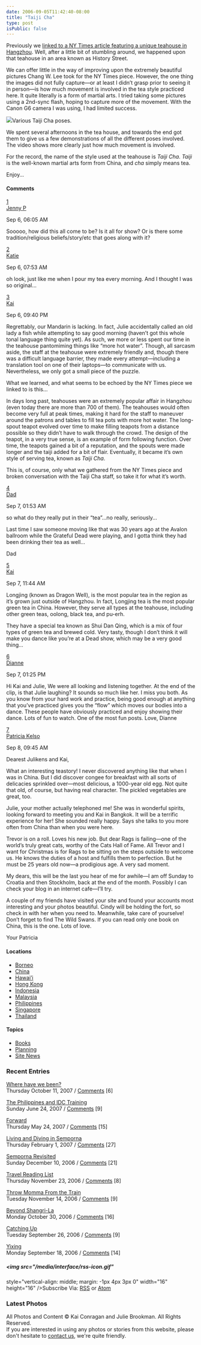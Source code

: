 ```yaml
---
date: 2006-09-05T11:42:40-08:00
title: "Taiji Cha"
type: post
isPublic: false
---
```



Previously we [linked to a NY Times article featuring a unique teahouse
in Hangzhou](http://somedaynevercomes.com/article/a-prelude-to-china).
Well, after a little bit of stumbling around, we happened upon that
teahouse in an area known as History Street.

We can offer little in the way of improving upon the extremely beautiful
pictures Chang W. Lee took for the NY Times piece. However, the one
thing the images did not fully capture—or at least I didn’t grasp prior
to seeing it in person—is how much movement is involved in the tea style
practiced here. It quite literally is a form of martial arts. I tried
taking some pictures using a 2nd-sync flash, hoping to capture more of
the movement. With the Canon G6 camera I was using, I had limited
success.

<a href="/images/172.jpg" class="thickbox"
title="Various Taiji Cha poses."><img
src="http://somedaynevercomes.com/images/172t.jpg" /></a><span class="caption">Various
Taiji Cha poses.</span>

We spent several afternoons in the tea house, and towards the end got
them to give us a few demonstrations of all the different poses
involved. The video shows more clearly just how much movement is
involved.

For the record, the name of the style used at the teahouse is *Taiji
Cha*. *Taiji* is the well-known martial arts form from China, and *cha*
simply means tea.

Enjoy…

#### <span id="comment">Comments</span>

<a href="http://somedaynevercomes.com/article/taiji-cha#c000258"
id="c000258">1</a>  
<a href="mailto:japope1979@hotmail.com" rel="nofollow">Jenny P</a>

Sep 6, 06:05 AM

Sooooo, how did this all come to be? Is it all for show? Or is there
some tradition/religious beliefs/story/etc that goes along with it?

<a href="http://somedaynevercomes.com/article/taiji-cha#c000259"
id="c000259">2</a>  
<a href="mailto:kmorange@coastal.ca.gov" rel="nofollow">Katie</a>

Sep 6, 07:53 AM

oh look, just like me when I pour my tea every morning. And I thought I
was so original…

<a href="http://somedaynevercomes.com/article/taiji-cha#c000260"
id="c000260">3</a>  
<a href="http://somedaynevercomes.com" rel="nofollow">Kai</a>

Sep 6, 09:40 PM

Regrettably, our Mandarin is lacking. In fact, Julie accidentally called
an old lady a fish while attempting to say good morning (haven’t got
this whole tonal language thing quite yet). As such, we more or less
spent our time in the teahouse pantomiming things like “more hot water”.
Though, all sarcasm aside, the staff at the teahouse were extremely
friendly and, though there was a difficult language barrier, they made
every attempt—including a translation tool on one of their laptops—to
communicate with us. Nevertheless, we only got a small piece of the
puzzle.

What we learned, and what seems to be echoed by the NY Times piece we
linked to is this…

In days long past, teahouses were an extremely popular affair in
Hangzhou (even today there are more than 700 of them). The teahouses
would often become very full at peak times, making it hard for the staff
to maneuver around the patrons and tables to fill tea pots with more hot
water. The long-spout teapot evolved over time to make filling teapots
from a distance possible so they didn’t have to walk through the crowd.
The design of the teapot, in a very true sense, is an example of form
following function. Over time, the teapots gained a bit of a reputation,
and the spouts were made longer and the taiji added for a bit of flair.
Eventually, it became it’s own style of serving tea, known as *Taiji
Cha*.

This is, of course, only what we gathered from the NY Times piece and
broken conversation with the Taiji Cha staff, so take it for what it’s
worth.

<a href="http://somedaynevercomes.com/article/taiji-cha#c000261"
id="c000261">4</a>  
<a href="mailto:lconragan@hotmail.com" rel="nofollow">Dad</a>

Sep 7, 01:53 AM

so what do they really put in their “tea”...no really, seriously…

Last time I saw someone moving like that was 30 years ago at the Avalon
ballroom while the Grateful Dead were playing, and I gotta think they
had been drinking their tea as well…

Dad

<a href="http://somedaynevercomes.com/article/taiji-cha#c000263"
id="c000263">5</a>  
<a href="http://somedaynevercomes.com" rel="nofollow">Kai</a>

Sep 7, 11:44 AM

Longjing (known as Dragon Well), is the most popular tea in the region
as it’s grown just outside of Hangzhou. In fact, Longjing tea is the
most popular green tea in China. However, they serve all types at the
teahouse, including other green teas, oolong, black tea, and pu-erh.

They have a special tea known as Shui Dan Qing, which is a mix of four
types of green tea and brewed cold. Very tasty, though I don’t think it
will make you dance like you’re at a Dead show, which may be a very good
thing…

<a href="http://somedaynevercomes.com/article/taiji-cha#c000264"
id="c000264">6</a>  
<a href="mailto:Dianne@palcare.org" rel="nofollow">Dianne</a>

Sep 7, 01:25 PM

Hi Kai and Julie, We were all looking and listening together. At the end
of the clip, is that Julie laughing? It sounds so much like her. I miss
you both. As you know from your hard work and practice, being good
enough at anything that you’ve practiced gives you the “flow” which
moves our bodies into a dance. These people have obviously practiced and
enjoy showing their dance. Lots of fun to watch. One of the most fun
posts. Love, Dianne

<a href="http://somedaynevercomes.com/article/taiji-cha#c000266"
id="c000266">7</a>  
<a href="mailto:kelsoinstitute@aol.com" rel="nofollow">Patricia
Kelso</a>

Sep 8, 09:45 AM

Dearest Julikens and Kai,

What an interesting teastory! I never discovered anything like that when
I was in China. But I did discover congee for breakfast with all sorts
of delicacies sprinkled over—most delicious, a 1000-year old egg. Not
quite that old, of course, but having real character. The pickled
vegetables are great, too.

Julie, your mother actually telephoned me! She was in wonderful spirits,
looking forward to meeting you and Kai in Bangkok. It will be a terrific
experience for her! She sounded really happy. Says she talks to you more
often from China than when you were here.

Trevor is on a roll. Loves his new job. But dear Rags is failing—one of
the world’s truly great cats, worthy of the Cats Hall of Fame. All
Trevor and I want for Christmas is for Rags to be sitting on the steps
outside to welcome us. He knows the duties of a host and fulfills them
to perfection. But he must be 25 years old now—a prodigious age. A very
sad moment.

My dears, this will be the last you hear of me for awhile—I am off
Sunday to Croatia and then Stockholm, back at the end of the month.
Possibly I can check your blog in an internet cafe—I’ll try.

A couple of my friends have visited your site and found your accounts
most interesting and your photos beautiful. Cindy will be holding the
fort, so check in with her when you need to. Meanwhile, take care of
yourselve! Don’t forget to find The Wild Swans. If you can read only one
book on China, this is the one. Lots of love.

Your Patricia

#### Locations

- [Borneo](http://somedaynevercomes.com/category/Borneo/)
- [China](http://somedaynevercomes.com/category/China/)
- [Hawai’i](http://somedaynevercomes.com/category/Hawaii/)
- [Hong Kong](http://somedaynevercomes.com/category/Hong-Kong/)
- [Indonesia](http://somedaynevercomes.com/category/Indonesia/)
- [Malaysia](http://somedaynevercomes.com/category/Malaysia/)
- [Philippines](http://somedaynevercomes.com/category/Philippines/)
- [Singapore](http://somedaynevercomes.com/category/Singapore/)
- [Thailand](http://somedaynevercomes.com/category/Thailand/)

#### Topics

- [Books](http://somedaynevercomes.com/category/Books/)
- [Planning](http://somedaynevercomes.com/category/planning/)
- [Site News](http://somedaynevercomes.com/category/Site-News/)

### Recent Entries

<a href="http://somedaynevercomes.com/article/where-have-we-been"
rel="bookmark">Where have we been?</a>  
<span class="date">Thursday October 11, 2007</span> / <a
href="http://somedaynevercomes.com/article/where-have-we-been#comment"
class="comments_invite">Comments</a> \[6\]

<a
href="http://somedaynevercomes.com/article/the-philippines-and-idc-training"
rel="bookmark">The Philippines and IDC Training</a>  
<span class="date">Sunday June 24, 2007</span> / <a
href="http://somedaynevercomes.com/article/the-philippines-and-idc-training#comment"
class="comments_invite">Comments</a> \[9\]

<a href="http://somedaynevercomes.com/article/forward"
rel="bookmark">Forward</a>  
<span class="date">Thursday May 24, 2007</span> /
<a href="http://somedaynevercomes.com/article/forward#comment"
class="comments_invite">Comments</a> \[15\]

<a
href="http://somedaynevercomes.com/article/living-and-diving-in-semporna"
rel="bookmark">Living and Diving in Semporna</a>  
<span class="date">Thursday February 1, 2007</span> / <a
href="http://somedaynevercomes.com/article/living-and-diving-in-semporna#comment"
class="comments_invite">Comments</a> \[27\]

<a href="http://somedaynevercomes.com/article/semporna-revisited"
rel="bookmark">Semporna Revisited</a>  
<span class="date">Sunday December 10, 2006</span> / <a
href="http://somedaynevercomes.com/article/semporna-revisited#comment"
class="comments_invite">Comments</a> \[21\]

<a href="http://somedaynevercomes.com/books/travel-reading-list"
rel="bookmark">Travel Reading List</a>  
<span class="date">Thursday November 23, 2006</span> /
<a href="http://somedaynevercomes.com/books/travel-reading-list#comment"
class="comments_invite">Comments</a> \[8\]

<a
href="http://somedaynevercomes.com/article/throw-momma-from-the-train"
rel="bookmark">Throw Momma From the Train</a>  
<span class="date">Tuesday November 14, 2006</span> / <a
href="http://somedaynevercomes.com/article/throw-momma-from-the-train#comment"
class="comments_invite">Comments</a> \[9\]

<a href="http://somedaynevercomes.com/article/beyond-shangri-la"
rel="bookmark">Beyond Shangri-La</a>  
<span class="date">Monday October 30, 2006</span> /
<a href="http://somedaynevercomes.com/article/beyond-shangri-la#comment"
class="comments_invite">Comments</a> \[16\]

<a href="http://somedaynevercomes.com/article/catching-up"
rel="bookmark">Catching Up</a>  
<span class="date">Tuesday September 26, 2006</span> /
<a href="http://somedaynevercomes.com/article/catching-up#comment"
class="comments_invite">Comments</a> \[9\]

<a href="http://somedaynevercomes.com/article/yixing"
rel="bookmark">Yixing</a>  
<span class="date">Monday September 18, 2006</span> /
<a href="http://somedaynevercomes.com/article/yixing#comment"
class="comments_invite">Comments</a> \[14\]

##### <img src="/media/interface/rss-icon.gif"

style="vertical-align: middle; margin: -1px 4px 3px 0" width="16"
height="16" />Subscribe Via:  [RSS](http://www.somedaynevercomes.com/rss/ "xml_feed_title") or [Atom](http://www.somedaynevercomes.com/atom/ "xml_feed_title")

### Latest Photos

All Photos and Content © Kai Conragan and Julie Brookman. All Rights
Reserved.  
If you are interested in using any photos or stories from this website,
please don't hesitate to [contact
us](mailto:info@somedaynevercomes.com "Send Us An Email"), we're quite
friendly.
